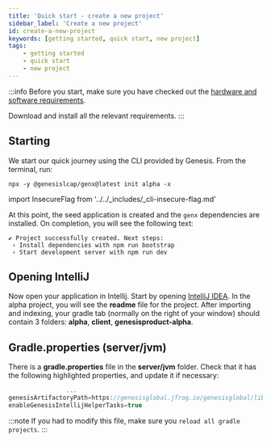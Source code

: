 ```yaml
---
title: 'Quick start - create a new project'
sidebar_label: 'Create a new project'
id: create-a-new-project
keywords: [getting started, quick start, new project]
tags:
    - getting started
    - quick start
    - new project
---
```


:::info
Before you start, make sure you have checked out the [hardware and software requirements](../../../getting-started/quick-start/hardware-and-software/). 

Download and install all the relevant requirements.
:::

## Starting

We start our quick journey using the CLI provided by Genesis. From the terminal, run:

```shell title="Terminal"
npx -y @genesislcap/genx@latest init alpha -x
```
<!-- NO EDIT (NEXT 4 LINES) -->
import InsecureFlag from '../../_includes/_cli-insecure-flag.md'

<InsecureFlag />

At this point, the seed application is created and the `genx` dependencies are installed. On completion, you will see the following text:

```shell title="Terminal"
✔ Project successfully created. Next steps:                                                   
 › Install dependencies with npm run bootstrap
 › Start development server with npm run dev
```
## Opening IntelliJ
Now open your application in Intellij. Start by opening [IntelliJ IDEA](https://www.jetbrains.com/idea/). In the alpha project, you will see the **readme** file for the project. After importing and indexing, your gradle tab (normally on the right of your window) should contain 3 folders: **alpha**, **client**, **genesisproduct-alpha**.

## Gradle.properties (server/jvm)
There is a **gradle.properties** file in the **server/jvm** folder. Check that it has the following highlighted properties, and update it if necessary:

```kotlin {2,3} title="server/jvm/gradle.properties"
                ...
genesisArtifactoryPath=https://genesisglobal.jfrog.io/genesisglobal/libs-release-client
enableGenesisIntellijHelperTasks=true
```

:::note
If you had to modify this file, make sure you `reload all gradle projects`.
:::

